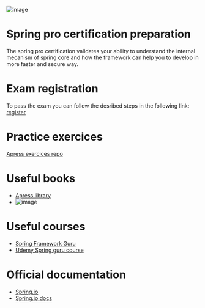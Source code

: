 ![image](https://user-images.githubusercontent.com/45130488/190498832-e081fa61-88f4-4c72-a8a9-9afbdf5fc476.png)

# Spring pro certification preparation
The spring pro certification validates your ability to understand the internal mecanism of spring core and how the framework can help you to develop in more faster and secure way.

# Exam registration
To pass the exam you can follow the desribed steps in the following link: [register](https://www.vmware.com/learning/certification/spring-pro-develop-exam.html)

# Practice exercices
[Apress exercices repo](https://github.com/Apress/pivotal-certified-pro-spring-dev-exam-02)

# Useful books
- [Apress library](https://www.apress.com/fr)
- ![image](https://user-images.githubusercontent.com/45130488/190497220-98a89fcf-93e1-4ae1-9759-2a7d07ea53aa.png)

# Useful courses
- [Spring Framework Guru](https://springframework.guru/)
- [Udemy Spring guru course](https://www.udemy.com/course/spring-framework-5-beginner-to-guru/)

# Official documentation
- [Spring.io](https://spring.io/)
- [Spring.io docs](https://docs.spring.io/spring-framework/docs/current/reference/html/)
